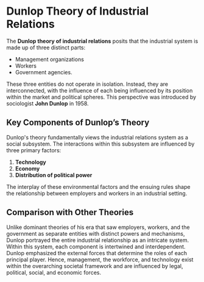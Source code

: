 # Dunlop Theory of Industrial Relations

The **Dunlop theory of industrial relations** posits that the industrial system is made up of three distinct parts: 
- Management organizations
- Workers 
- Government agencies. 

These three entities do not operate in isolation. Instead, they are interconnected, with the influence of each being influenced by its position within the market and political spheres. This perspective was introduced by sociologist **John Dunlop** in 1958.

## Key Components of Dunlop’s Theory

Dunlop's theory fundamentally views the industrial relations system as a social subsystem. The interactions within this subsystem are influenced by three primary factors:
1. **Technology**
2. **Economy**
3. **Distribution of political power**

The interplay of these environmental factors and the ensuing rules shape the relationship between employers and workers in an industrial setting.

## Comparison with Other Theories

Unlike dominant theories of his era that saw employers, workers, and the government as separate entities with distinct powers and mechanisms, Dunlop portrayed the entire industrial relationship as an intricate system. Within this system, each component is intertwined and interdependent. Dunlop emphasized the external forces that determine the roles of each principal player. Hence, management, the workforce, and technology exist within the overarching societal framework and are influenced by legal, political, social, and economic forces.
